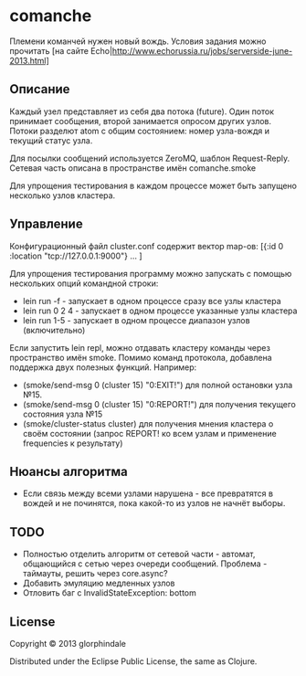 # comanche

Племени команчей нужен новый вождь.
Условия задания можно прочитать [на сайте Echo|http://www.echorussia.ru/jobs/serverside-june-2013.html]

## Описание

Каждый узел представляет из себя два потока (future). Один поток принимает сообщения, второй
занимается опросом других узлов. Потоки разделют atom с общим состоянием: номер узла-вождя и текущий
статус узла.

Для посылки сообщений используется ZeroMQ, шаблон Request-Reply. Сетевая часть описана в
пространстве имён comanche.smoke

Для упрощения тестирования в каждом процессе может быть запущено несколько узлов кластера.

## Управление

Конфигурационный файл cluster.conf содержит вектор map-ов:
[{:id 0 :location "tcp://127.0.0.1:9000"} ... ]

Для упрощения тестирования программу можно запускать с помощью нескольких опций командной строки:
* lein run -f - запускает в одном процессе сразу все узлы кластера
* lein run 0 2 4 - запускает в одном процессе указанные узлы кластера 
* lein run 1-5 - запускает в одном процессе диапазон узлов (включительно)

Если запустить lein repl, можно отдавать кластеру команды через пространство имён smoke. Помимо
команд протокола, добавлена поддержка двух полезных функций. Например:
* (smoke/send-msg 0 (cluster 15) "0:EXIT!") для полной остановки узла №15.
* (smoke/send-msg 0 (cluster 15) "0:REPORT!") для получения текущего состояния узла №15
* (smoke/cluster-status cluster) для получения мнения кластера о своём состоянии (запрос REPORT! ко
  всем узлам и применение frequencies к результату)

## Нюансы алгоритма

* Если связь между всеми узлами нарушена - все превратятся в вождей и не починятся, пока какой-то из
  узлов не начнёт выборы.

## TODO
* Полностью отделить алгоритм от сетевой части - автомат, общающийся с сетью через очереди
  сообщений. Проблема - таймауты, решить через core.async?
* Добавить эмуляцию медленных узлов
* Отловить баг с InvalidStateException: bottom

## License

Copyright © 2013 glorphindale

Distributed under the Eclipse Public License, the same as Clojure.
